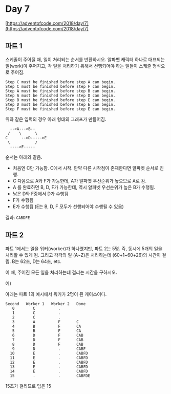 # Day 7

[https://adventofcode.com/2018/day/7](https://adventofcode.com/2018/day/7)

## 파트 1

스케줄이 주어질 때, 일이 처리되는 순서를 반환하시오.
알파벳 캐릭터 하나로 대표되는 일(work)이 주어지고, 각 일을 처리하기 위해서 선행되어야 하는 일들이 스케줄 형식으로 주어짐.
```
Step C must be finished before step A can begin.
Step C must be finished before step F can begin.
Step A must be finished before step B can begin.
Step A must be finished before step D can begin.
Step B must be finished before step E can begin.
Step D must be finished before step E can begin.
Step F must be finished before step E can begin.
```
위와 같은 입력의 경우 아래 형태의 그래프가 만들어짐.


```
  -->A--->B--
 /    \      \
C      -->D----->E
 \           /
  ---->F-----
```

순서는 아래와 같음.
- 처음엔 C만 가능함. C에서 시작. 만약 다른 시작점이 존재한다면 알파벳 순서로 진행.
- C 다음으로 A와 F가 가능한데, A가 알파벳 우선순위가 높으므로 A로 감.
- A 를 완료하면 B, D, F가 가능한데, 역시 알파벳 우선순위가 높은 B가 수행됨.
- 남은 D와 F중에서 D가 수행됨
- F가 수행됨
- E가 수행됨 (E는 B, D, F 모두가 선행되어야 수행될 수 있음)

결과: `CABDFE`


## 파트 2

파트 1에서는 일을 워커(worker)가 하나였지만, 파트 2는 5명. 즉, 동시에 5개의 일을 처리할 수 있게 됨.
그리고 각각의 일 (A\~Z)은 처리하는데 (60+1\~60+26)의 시간이 걸림. B는 62초, D는 64초, etc.

이 때, 주어진 모든 일을 처리하는데 걸리는 시간을 구하시오.

예)

아래는 파트 1의 예시에서 워커가 2명이 된 케이스이다.
```
Second   Worker 1   Worker 2   Done
   0        C          .        
   1        C          .        
   2        C          .        
   3        A          F       C
   4        B          F       CA
   5        B          F       CA
   6        D          F       CAB
   7        D          F       CAB
   8        D          F       CAB
   9        D          .       CABF
  10        E          .       CABFD
  11        E          .       CABFD
  12        E          .       CABFD
  13        E          .       CABFD
  14        E          .       CABFD
  15        .          .       CABFDE
```
15초가 걸리므로 답은 15